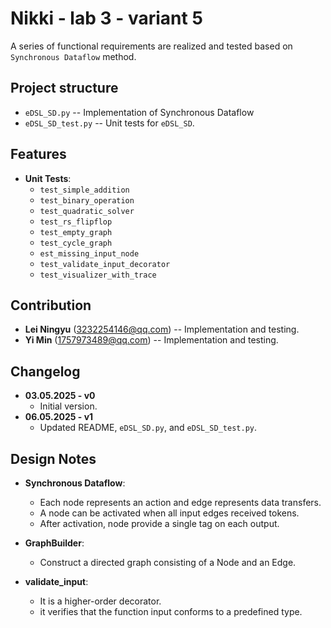 # Nikki - lab 3 - variant 5

A series of functional requirements are realized and tested based on
`Synchronous Dataflow` method.

## Project structure

- `eDSL_SD.py` -- Implementation of Synchronous Dataflow
- `eDSL_SD_test.py` -- Unit tests for `eDSL_SD`.

## Features

- **Unit Tests**:
   - `test_simple_addition`
   - `test_binary_operation`
   - `test_quadratic_solver`
   - `test_rs_flipflop`
   - `test_empty_graph`
   - `test_cycle_graph`
   - `est_missing_input_node`
   - `test_validate_input_decorator`
   - `test_visualizer_with_trace`

## Contribution

- **Lei Ningyu** (3232254146@qq.com) -- Implementation and testing.
- **Yi Min** (1757973489@qq.com) -- Implementation and testing.

## Changelog

- **03.05.2025 - v0**
   - Initial version.
- **06.05.2025 - v1**
   - Updated README, `eDSL_SD.py`, and `eDSL_SD_test.py`.

## Design Notes

- **Synchronous Dataflow**:
   - Each node represents an action and edge represents data transfers.
   - A node can be activated when all input edges received tokens.
   - After activation, node provide a single tag on each output.

- **GraphBuilder**:
   - Construct a directed graph consisting of a Node and an Edge.

- **validate_input**:
   - It is a higher-order decorator.
   - it verifies that the function input conforms to a predefined type.
